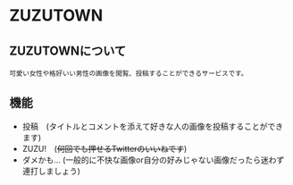 # ZUZUTOWN
## ZUZUTOWNについて
    可愛い女性や格好いい男性の画像を閲覧、投稿することができるサービスです。

## 機能
- 投稿　(タイトルとコメントを添えて好きな人の画像を投稿することができます)
- ZUZU!　(~~何回でも押せるTwitterのいいねです~~)
- ダメかも...  (一般的に不快な画像or自分の好みじゃない画像だったら迷わず連打しましょう)
